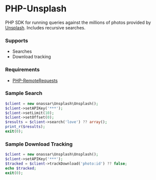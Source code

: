 # PHP-Unsplash
PHP SDK for running queries against the millions of photos provided by
[Unsplash](https://unsplash.com). Includes recursive searches.

### Supports
- Searches
- Download tracking

### Requirements
- [PHP-RemoteRequests](https://github.com/onassar/PHP-RemoteRequests)

### Sample Search
``` php
$client = new onassar\Unsplash\Unsplash();
$client->setAPIKey('***');
$client->setLimit(10);
$client->setOffset(0);
$results = $client->search('love') ?? array();
print_r($results);
exit(0);
```

### Sample Download Tracking
``` php
$client = new onassar\Unsplash\Unsplash();
$client->setAPIKey('***');
$tracked = $client->trackDownload('photo:id') ?? false;
echo $tracked;
exit(0);
```
